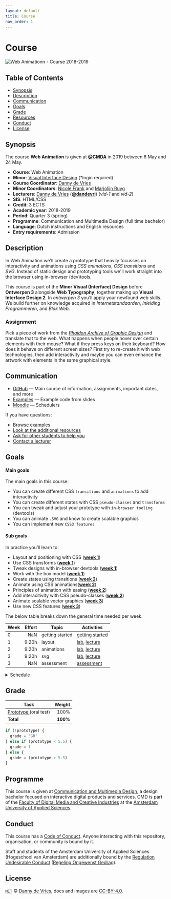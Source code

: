 ```yaml
---
layout: default
title: Course
nav_order: 1
---
```


# Course

![Web Animationn - Course 2018-2019][banner]

## Table of Contents

*   [Synopsis](#synopsis)
*   [Description](#description)
*   [Communication](#communication)
*   [Goals](#goals)
*   [Grade](#grade)
*   [Resources](/resources.md)
*   [Conduct](#conduct)
*   [License](#license)

## Synopsis

The course **Web Animation** is given at [**@CMDA**][cmda] in 2019 between
6 May and 24 May.

*   **Course**: Web Animation
*   **Minor**: [Visual Interface Design][minor] (*login required)
*   **Course Coordinator**: [Danny de Vries][dangit]
*   **Minor Coordinators**: [Nicole Frank][minor-cor-1] and [Marjolijn Ruyg][minor-cor-2]
*   **Lecturers**:
    [Danny de Vries][dangit] ([**@dandevri**][danweb]) (_vid-1_ and _vid-2_)
*   **SIS**: HTML/CSS
*   **Credit**: 3 ECTS
*   **Academic year**: 2018-2019
*   **Period**: Quarter 3 (spring)
*   **Programme**: Communication and Multimedia Design (full time bachelor)
*   **Language**: Dutch instructions and English resources
*   **Entry requirements**: Admission

## Description
In Web Animation we'll create a prototype that heavily focusses on interactivity and animations using _CSS animations_, _CSS transitions_ and _SVG_. Instead of static design and prototyping tools we'll work straight into the browser using in-browser (dev)tools.

This course is part of the **Minor Visual (Interface) Design** before **Ontwerpen 3** alongside **Web Typography**, together making up **Visual Interface Design 2**. In _ontwerpen 3_  you’ll apply your newfound web skills. We build further on knowledge acquired in _Internetstandaarden_, _Inleiding Programmeren_, and _Blok Web_.

### Assignment

Pick a piece of work from the [_Phaidon Archive of Graphic Design_](https://de.phaidon.com/store/design/the-phaidon-archive-of-graphic-design-9780714865591/) and translate that to the web. What happens when people hover over certain elements with their mouse? What if they press keys on their keyboard? How does it behave on different screen sizes? First try to re-create it with web technologies, then add interactivity and maybe you can even enhance the artwork with elements in the same graphical style.

## Communication

*   [GitHub][gh] — Main source of information, assignments, important dates,
    and more
*   [Examples][examples] — Example code from slides
*   [Moodle][moodle] — Schedulers


If you have questions:
*   [Browse examples][examples]
*   [Look at the additional resources][resources]
*   [Ask for other students to help you][moodle]
*   [Contact a lecturer][synopsis]

## Goals

#### Main goals

The main goals in this course:

*  You can create different CSS `transitions` and `animations` to add interactivity
*  You can create different states with CSS `pseudo-classes` and `transforms`
*  You can tweak and adjust your prototype with `in-browser tooling` (devtools)
*  You can animate `.SVG` and know to create scalable graphics
*  You can implement new `CSS3 features`

#### Sub goals

In practice you’ll learn to:

* <a name="subgoal-1"></a>
    Layout and positioning with CSS ([**week 1**][w1])
*  <a name="subgoal-2"></a>
    Use CSS transforms ([**week 1**][w1])
*  <a name="subgoal-3"></a>
    Tweak designs with in-browser devtools ([**week 1**][w1])
*  <a name="subgoal-4"></a>
    Work with the box model ([**week 1**][w1])
*  <a name="subgoal-5"></a>
    Create states using transitions ([**week 2**][w2])
*  <a name="subgoal-6"></a>
    Animate using CSS animations([**week 2**][w2])
*  <a name="subgoal-7"></a>
    Principles of animation with easing ([**week 2**][w2])
*  <a name="subgoal-8"></a>
    Add interacitivity with CSS pseudo-classes ([**week 2**][w2])
* <a name="subgoal-9"></a>
    Animate scalable vector graphics ([**week 3**][w3])
* <a name="subgoal-10"></a>
    Use new CSS features ([**week 3**][w3])

The below table breaks down the general time needed per week.

| Week | Effort | Topic            | Activities                                             |
| ---- | -----: | ---------------- | ------------------------------------------------------ |
| 0    |  NaN   | getting started  | [getting started][gs]                                  |
| 1    |  9:20h | layout           | [lab][w1lab], [lecture][w1lec]                         |
| 2    |  9:20h | animations       | [lab][w2lab], [lecture][w2lec]                         |
| 3    |  9:20h | svg              | [lab][w3lab], [lecture][w3lec]                         |
| 3    |  NaN   | assessment       | [assessment][grading]                                  |

<details>
    <summary>Schedule</summary>
    <img src="assets/schedule.png" alt="Minor ViD schedule overview">
</details>

## Grade

| Task                                |   Weight |
| ----------------------------------  | -------: |
| [Prototype ][grading] (oral test)   |     100% |
| **Total**                           | **100%** |


```js
if (!prototype) {
  grade = 'GR'
} else if (prototype < 5.5) {
  grade = 1
} else {
  grade = (prototype > 5.5)
}
```

## Programme

This course is given at [Communication and Multimedia Design][bachelor], a
design bachelor focused on interactive digital products and services.  CMD is
part of the [Faculty of Digital Media and Creative Industries][faculty] at the
[Amsterdam University of Applied Sciences][university].

## Conduct

This course has a [Code of Conduct][coc].  Anyone interacting with this
repository, organisation, or community is bound by it.

Staff and students of the Amsterdam University of Applied Sciences (Hogeschool
van Amsterdam) are additionally bound by the [Regulation Undesirable
Conduct][ruc] ([Regeling Ongewenst Gedrag][rog]).

## License

[`MIT`][license] © [Danny de Vries][dangit], docs and images are [CC-BY-4.0][].

[banner]: https://cmda-minor-vid.github.io/web-animation-18-19/assets/banner.svg
[minor]: https://minoren.mijnhva.nl/Paginas/Vormgeving.aspx?wid=WebPartWPQ2&ft=visual%20inter
[cmda]: https://github.com/cmda
[dangit]: https://github.com/dandevri
[danweb]: https://github.com/dandevri
[gh]: https://github.com/cmda-minor-vid/web-animation-18-19
[examples]: /examples
[moodle]: https://moodle.cmd.hva.nl/course/view.php?id=575
[startpage]: https://www.startpage.com/
[resources]: /resources.md
[synopsis]: #synopsis
[grading]: grading.md
[bachelor]: https://www.cmd-amsterdam.nl/english/
[faculty]: https://www.amsterdamuas.com/faculty/fdmci/faculty-of-digital-media-and-creative-industries.html
[university]: https://www.amsterdamuas.com
[coc]: code-of-conduct.md
[ruc]: https://www.amsterdamuas.com/practical-matters/algemeen/hva-breed/juridische-zaken/legal-affairs/regulation-undesirable-conduct/regulation-undesirable-conduct.html#anker-3-complaints-authority
[rog]: https://www.hva.nl/praktisch/algemeen/hva-breed/juridische-zaken/loket-beroep-bezwaar-en-klacht/regeling-ongewenst-gedrag/regeling-ongewenst-gedrag.html?origin=gbS4rg%2FDTZuxQ6lGVF%2BN1A
[mit]: license.md#code
[license]: license.md
[cc-by-4.0]: license.md#documentation-and-images

[gs]: getting-started.md

[w1]: week-1.md
[w2]: week-2.md
[w3]: week-3.md

[w1lec]: week-1.md#lecture
[w2lec]: week-2.md#lecture
[w3lec]: week-3.md#lecture

[w1lab]: week-1.md#lab
[w2lab]: week-2.md#lab
[w3lab]: week-3.md#lab

[minor-cor-1]: https://moodle.cmd.hva.nl/mod/data/view.php?d=7&perpage=100&search=nicole&sort=23&order=ASC&advanced=0&filter=1&f_23=&f_24=&f_25=&f_26=&f_27=
[minor-cor-2]: https://moodle.cmd.hva.nl/mod/data/view.php?d=7&perpage=100&search=marjol&sort=23&order=ASC&advanced=0&filter=1&f_23=&f_24=&f_25=&f_26=&f_27=
